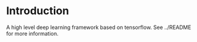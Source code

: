# Introduction 
A high level deep learning framework based on tensorflow. See ../README for more information. 
